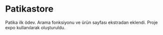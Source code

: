 # Patikastore

Patika ilk ödev.
Arama fonksiyonu ve ürün sayfası ekstradan eklendi.
Proje expo kullanılarak oluşturuldu.